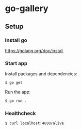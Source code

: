 # go-gallery

## Setup

### Install go

https://golang.org/doc/install

### Start app

Install packages and dependencies:

```bash
$ go get
```

Run the app:

```bash
$ go run .
```

### Healthcheck

```bash
$ curl localhost:4000/alive
```
